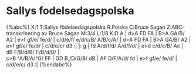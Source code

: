 # Sallys fodelsedagspolska

{%abc%}
X:1
T:Sallys födelsedagspolska
R:Polska
C:Bruce Sagan
Z:ABC-transkribering av Bruce Sagan
M:3/4
L:1/8
K:D
A | d>A FD FA | B>A GA/B/ A2 | e>f gf/e/ fe/d/ | c/d/e/f/ e/d/c/B/ A/B/c/A/ |
d>A FD FA | B>A GA/B/ A2 | e>f gf/e/ fe/d/ | c/d/e/c/ d3 :|
|: g | fd A/d/f/d/ A/d/f/d/ | e>d c/d/c/B/ Ac | dB F/B/d/B/ F/B/d/B/ |\
 c>B ^A/B/A/^G/ FF |
GD B,/D/G/B/ dB | AF D/F/A/d/ fd | e>f gf/e/ fe/d/ | c/d/e/c/ d3 :|
{%endabc%}
